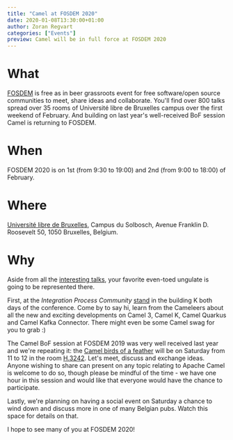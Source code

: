 ```yaml
---
title: "Camel at FOSDEM 2020"
date: 2020-01-08T13:30:00+01:00
author: Zoran Regvart
categories: ["Events"]
preview: Camel will be in full force at FOSDEM 2020
---
```


# What

[FOSDEM](https://fosdem.org/2020/about/) is free as in beer grassroots event for free software/open source communities to meet, share ideas and collaborate. You'll find over 800 talks spread over 35 rooms of Université libre de Bruxelles campus over the first weekend of February. And building on last year's well-received BoF session Camel is returning to FOSDEM.

# When

FOSDEM 2020 is on 1st (from 9:30 to 19:00) and 2nd (from 9:00 to 18:00) of February.

# Where

[Université libre de Bruxelles](https://fosdem.org/2020/practical/transportation/), Campus du Solbosch, Avenue Franklin D. Roosevelt 50, 1050 Bruxelles, Belgium.

# Why

Aside from all the [interesting talks](https://fosdem.org/2020/schedule/), your favorite even-toed ungulate is going to be represented there.

First, at the _Integration Process Community_ [stand](https://fosdem.org/2020/stands/) in the building K both days of the conference. Come by to say hi, learn from the Cameleers about all the new and exciting developments on Camel 3, Camel K, Camel Quarkus and Camel Kafka Connector. There might even be some Camel swag for you to grab :)

The Camel BoF session at FOSDEM 2019 was very well received last year and we're repeating it: the [Camel birds of a feather](https://fosdem.org/2020/schedule/event/bof_apache_camel/) will be on Saturday from 11 to 12 in the room [H.3242](https://fosdem.org/2020/schedule/buildings/#h). Let's meet, discuss and exchange ideas. Anyone wishing to share can present on any topic relating to Apache Camel is welcome to do so, though please be mindful of the time - we have one hour in this session and would like that everyone would have the chance to participate.

Lastly, we're planning on having a social event on Saturday a chance to wind down and discuss more in one of many Belgian pubs. Watch this space for details on that.

I hope to see many of you at FOSDEM 2020!

